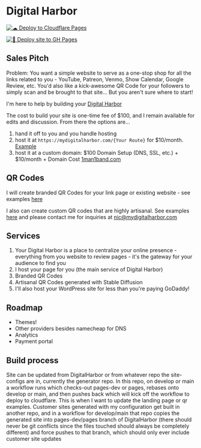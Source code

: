 # Digital Harbor

[![☁ ️Deploy to Cloudflare Pages](https://github.com/DigitalHarbor7/DigitalHarbor/actions/workflows/cloudflare-pages-deployment.yml/badge.svg)](https://github.com/DigitalHarbor7/DigitalHarbor/actions/workflows/cloudflare-pages-deployment.yml)

[![🌱 Deploy site to GH Pages](https://github.com/DigitalHarbor7/DigitalHarbor/actions/workflows/github-pages-deployment.yml/badge.svg)](https://github.com/DigitalHarbor7/DigitalHarbor/actions/workflows/github-pages-deployment.yml)

## Sales Pitch

Problem: You want a simple website to serve as a one-stop shop for all the
links related to you - YouTube, Patreon, Venmo, Show Calendar, Google Review, etc. You'd also
like a kick-awesome QR Code for your followers to simply scan and be brought to
that site... But you aren't sure where to start!

I'm here to help by building your [Digital Harbor](https://mydigitalharbor.com)

The cost to build your site is one-time fee of $100, and I remain available for edits and discussion. From there the options are...

1. hand it off to you and you handle hosting
2. host it at `https://mydigitalharbor.com/{Your Route}` for $10/month. [Example](https://mydigitalharbor.com/1man1-band)
3. host it at a custom domain: $100 Domain Setup (DNS, SSL, etc.) + $10/month + Domain Cost [1man1band.com](https://1man1band.com)

## QR Codes

I will create branded QR Codes for your link page or existing website - see examples [here](https://mydigitalharbor.com/qr-branded)

I also can create custom QR codes that are highly artisanal. See examples [here](https://mydigitalharbor.com/qr) and please contact me for inquiries at nic@mydigitalharbor.com

## Services

1. Your Digital Harbor is a place to centralize your online presence - everything from you website to review pages - it's the gateway for your audience to find you
2. I host your page for you (the main service of Digital Harbor)
3. Branded QR Codes
4. Artisanal QR Codes generated with Stable Diffusion
5. I'll also host your WordPress site for less than you're paying GoDaddy!

## Roadmap
- Themes!
- Other providers besides namecheap for DNS
- Analytics
- Payment portal

## Build process

Site can be updated from DigitalHarbor or from whatever repo the site-configs are in, currently the generator repo.
In this repo, on develop or main a workflow runs which checks-out pages-dev or pages, rebases onto develop or main, and then pushes back which will kick off the workflow to deploy to cloudflare. This is when I want to update the landing page or qr examples.
Customer sites generated with my configuration get built in another repo, and in a workflow for develop/main that repo copies the generated site into pages-dev/pages branch of DigitalHarbor (there should never be git conflicts since the files touched should always be completely different) and force pushes to that branch, which should only ever include customer site updates